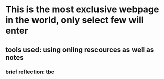# This is the most exclusive webpage in the world, only select few will enter
## tools used: using onling rescources as well as notes
### brief reflection: tbc